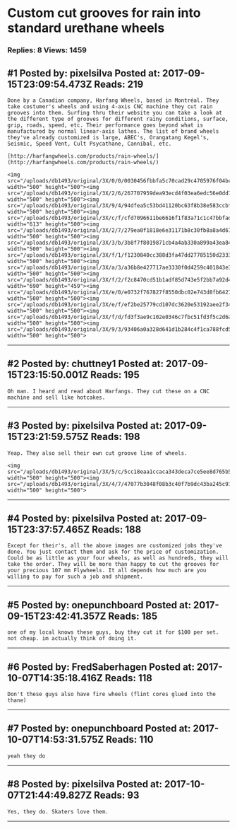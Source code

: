 # Custom cut grooves for rain into standard urethane wheels

### Replies: 8 Views: 1459

## \#1 Posted by: pixelsilva Posted at: 2017-09-15T23:09:54.473Z Reads: 219

```
Done by a Canadian company, Harfang Wheels, based in Montréal. They take costumer's wheels and using 4-axis CNC machine they cut rain grooves into them. Surfing thru their website you can take a look at the different type of grooves for different rainy conditions, surface, grip, roads, speed, etc. Their performance goes beyond what is manufactured by normal linear-axis lathes. The list of brand wheels they've already customized is large, ABEC's, Orangatang Kegel's, Seismic, Speed Vent, Cult Psycathane, Cannibal, etc.

[http://harfangwheels.com/products/rain-wheels/](http://harfangwheels.com/products/rain-wheels/)

<img src="/uploads/db1493/original/3X/0/0/0030456fbbfa5c70cad29c4705976f04bcdb7468.jpg" width="500" height="500"><img src="/uploads/db1493/original/3X/2/6/267707959dea93ecd4f03ea6edc56e0dd7d53da5.jpg" width="500" height="500"><img src="/uploads/db1493/original/3X/9/4/94dfea5c53bd41120bc63f8b38e583ccbfe06068.jpg" width="500" height="500"><img src="/uploads/db1493/original/3X/c/f/cfd7096611be6616f1f83a71c1c47bbfad5f1228.jpg" width="613" height="500"><img src="/uploads/db1493/original/3X/2/7/279ea0f1818e6e31171b8c30fb8a8a4d67c796ce.jpg" width="500" height="500"><img src="/uploads/db1493/original/3X/3/b/3b8f7f8019871cb4a4ab330a899a43ea84aaf315.jpg" width="500" height="500"><img src="/uploads/db1493/original/3X/f/1/f1230840cc388d3fa47dd27785150d2333dd703e.jpg" width="500" height="500"><img src="/uploads/db1493/original/3X/a/3/a36b8e427717ae3330f0d4259c401843e3895226.jpg" width="500" height="500"><img src="/uploads/db1493/original/3X/f/2/f2c8470cd51b1adf85d743e5f2bb7a92d4272957.jpg" width="690" height="459"><img src="/uploads/db1493/original/3X/e/0/e0732f767827f8550dbc02e743d8fb6427fed117.jpg" width="500" height="500"><img src="/uploads/db1493/original/3X/e/f/ef2be25779cd107dc3620e53192aee2f34e283d0.jpg" width="500" height="500"><img src="/uploads/db1493/original/3X/f/d/fd3f3ae9c102e0346c7fbc51fd3f5c2d6a28495c.jpg" width="500" height="500"><img src="/uploads/db1493/original/3X/9/3/93406a0a328d641d1b284c4f1ca788fcd5653f91.jpg" width="500" height="500">
```

---
## \#2 Posted by: chuttney1 Posted at: 2017-09-15T23:15:50.001Z Reads: 195

```
Oh man. I heard and read about Harfangs. They cut these on a CNC machine and sell like hotcakes.
```

---
## \#3 Posted by: pixelsilva Posted at: 2017-09-15T23:21:59.575Z Reads: 198

```
Yeap. They also sell their own cut groove line of wheels.

<img src="/uploads/db1493/original/3X/5/c/5cc18eaa1ccaca343deca7ce5ee8d765b53adca6.jpg" width="500" height="500"><img src="/uploads/db1493/original/3X/4/7/47077b3048f08b3c40f7b9dc43ba245c915eea84.jpg" width="500" height="500">
```

---
## \#4 Posted by: pixelsilva Posted at: 2017-09-15T23:37:57.465Z Reads: 188

```
Except for their's, all the above images are customized jobs they've done. You just contact them and ask for the price of customization. Could be as little as your four wheels, as well as hundreds, they will take the order. They will be more than happy to cut the grooves for your precious 107 mm Flywheels. It all depends how much are you willing to pay for such a job and shipment.
```

---
## \#5 Posted by: onepunchboard Posted at: 2017-09-15T23:42:41.357Z Reads: 185

```
one of my local knows these guys, buy they cut it for $100 per set. not cheap. im actually think of doing it.
```

---
## \#6 Posted by: FredSaberhagen Posted at: 2017-10-07T14:35:18.416Z Reads: 118

```
Don't these guys also have fire wheels (flint cores glued into the thane)
```

---
## \#7 Posted by: onepunchboard Posted at: 2017-10-07T14:53:31.575Z Reads: 110

```
yeah they do
```

---
## \#8 Posted by: pixelsilva Posted at: 2017-10-07T21:44:49.827Z Reads: 93

```
Yes, they do. Skaters love them.
```

---
